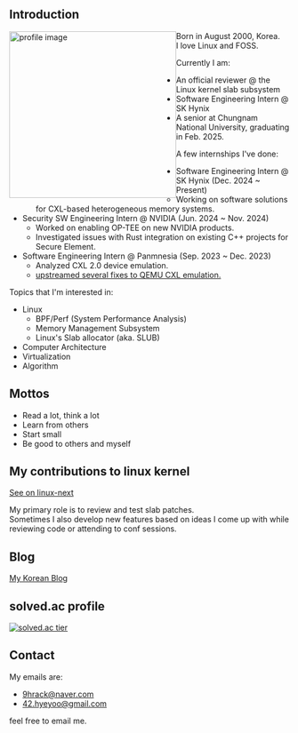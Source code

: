 ## Introduction

<img style="float: left;" src="https://user-images.githubusercontent.com/50040414/120915952-a5691280-c6e1-11eb-9609-75feacd0cbe5.jpg" alt="profile image" width="300"/>

Born in August 2000, Korea.  
I love Linux and FOSS.  

Currently I am:
- An official reviewer @ the Linux kernel slab subsystem
- Software Engineering Intern @ SK Hynix
- A senior at Chungnam National University, graduating in Feb. 2025.
  
A few internships I've done:
- Software Engineering Intern @ SK Hynix (Dec. 2024 ~ Present)
  - Working on software solutions for CXL-based heterogeneous memory systems.
- Security SW Engineering Intern @ NVIDIA (Jun. 2024 ~ Nov. 2024)
  - Worked on enabling OP-TEE on new NVIDIA products.
  - Investigated issues with Rust integration on existing C++ projects for Secure Element.
- Software Engineering Intern @ Panmnesia (Sep. 2023 ~ Dec. 2023)
  - Analyzed CXL 2.0 device emulation.
  - [upstreamed several fixes to QEMU CXL emulation.](https://gitlab.com/qemu-project/qemu/-/commits/master?search=Hyeonggon+Yoo)

Topics that I'm interested in:  
  - Linux
    - BPF/Perf (System Performance Analysis)
    - Memory Management Subsystem
    - Linux's Slab allocator (aka. SLUB)
  - Computer Architecture
  - Virtualization
  - Algorithm

## Mottos
- Read a lot, think a lot
- Learn from others
- Start small
- Be good to others and myself

## My contributions to linux kernel
[See on linux-next](https://git.kernel.org/pub/scm/linux/kernel/git/next/linux-next.git/log/?qt=grep&q=42.hyeyoo%40gmail.com)

My primary role is to review and test slab patches.  
Sometimes I also develop new features based on ideas I come up with while reviewing code or attending to conf sessions.

## Blog
[My Korean Blog](https://hyeyoo.com)  

## solved.ac profile
[![solved.ac tier](http://mazassumnida.wtf/api/v2/generate_badge?boj=hygoni)](https://solved.ac/hygoni)

## Contact

My emails are:
  - 9hrack@naver.com
  - 42.hyeyoo@gmail.com

feel free to email me.
